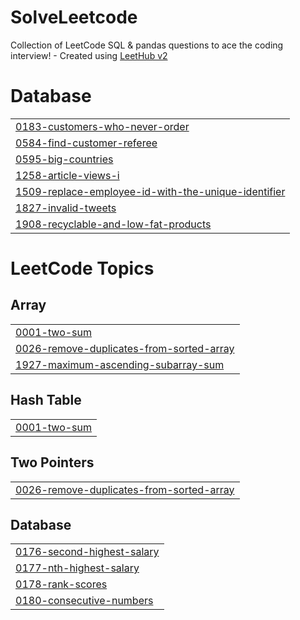 # SolveLeetcode
Collection of LeetCode SQL & pandas questions to ace the coding interview! - Created using [LeetHub v2](https://github.com/arunbhardwaj/LeetHub-2.0)


# Database
|  |
| ------- |
| [0183-customers-who-never-order](https://github.com/krishna-moukthika/SolveLeetcode/tree/master/0183-customers-who-never-order) |
| [0584-find-customer-referee](https://github.com/krishna-moukthika/SolveLeetcode/tree/master/0584-find-customer-referee) |
| [0595-big-countries](https://github.com/krishna-moukthika/SolveLeetcode/tree/master/0595-big-countries) |
| [1258-article-views-i](https://github.com/krishna-moukthika/SolveLeetcode/tree/master/1258-article-views-i) |
| [1509-replace-employee-id-with-the-unique-identifier](https://github.com/krishna-moukthika/SolveLeetcode/tree/master/1509-replace-employee-id-with-the-unique-identifier) |
| [1827-invalid-tweets](https://github.com/krishna-moukthika/SolveLeetcode/tree/master/1827-invalid-tweets) |
| [1908-recyclable-and-low-fat-products](https://github.com/krishna-moukthika/SolveLeetcode/tree/master/1908-recyclable-and-low-fat-products) |
<!---LeetCode Topics Start-->
# LeetCode Topics
## Array
|  |
| ------- |
| [0001-two-sum](https://github.com/krishna-moukthika/SolveLeetcode/tree/master/0001-two-sum) |
| [0026-remove-duplicates-from-sorted-array](https://github.com/krishna-moukthika/SolveLeetcode/tree/master/0026-remove-duplicates-from-sorted-array) |
| [1927-maximum-ascending-subarray-sum](https://github.com/krishna-moukthika/SolveLeetcode/tree/master/1927-maximum-ascending-subarray-sum) |
## Hash Table
|  |
| ------- |
| [0001-two-sum](https://github.com/krishna-moukthika/SolveLeetcode/tree/master/0001-two-sum) |
## Two Pointers
|  |
| ------- |
| [0026-remove-duplicates-from-sorted-array](https://github.com/krishna-moukthika/SolveLeetcode/tree/master/0026-remove-duplicates-from-sorted-array) |
## Database
|  |
| ------- |
| [0176-second-highest-salary](https://github.com/krishna-moukthika/SolveLeetcode/tree/master/0176-second-highest-salary) |
| [0177-nth-highest-salary](https://github.com/krishna-moukthika/SolveLeetcode/tree/master/0177-nth-highest-salary) |
| [0178-rank-scores](https://github.com/krishna-moukthika/SolveLeetcode/tree/master/0178-rank-scores) |
| [0180-consecutive-numbers](https://github.com/krishna-moukthika/SolveLeetcode/tree/master/0180-consecutive-numbers) |
<!---LeetCode Topics End-->